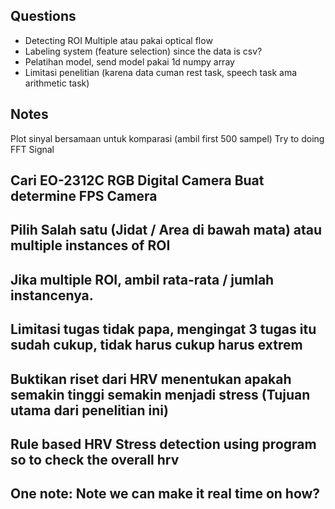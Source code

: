 ## Questions

- Detecting ROI Multiple atau pakai optical flow
- Labeling system (feature selection) since the data is csv?
- Pelatihan model, send model pakai 1d numpy array
- Limitasi penelitian (karena data cuman rest task, speech task ama arithmetic task)

## Notes

Plot sinyal bersamaan untuk komparasi (ambil first 500 sampel)
Try to doing FFT Signal

## Cari EO-2312C RGB Digital Camera Buat determine FPS Camera

## Pilih Salah satu (Jidat / Area di bawah mata) atau multiple instances of ROI

## Jika multiple ROI, ambil rata-rata / jumlah instancenya.

## Limitasi tugas tidak papa, mengingat 3 tugas itu sudah cukup, tidak harus cukup harus extrem

## Buktikan riset dari HRV menentukan apakah semakin tinggi semakin menjadi stress (Tujuan utama dari penelitian ini)

## Rule based HRV Stress detection using program so to check the overall hrv

## One note: Note we can make it real time on how?
